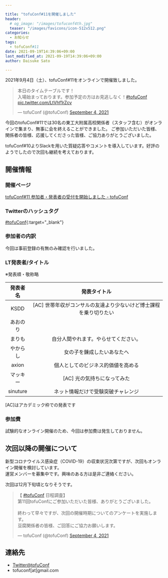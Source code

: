 ```yaml
---

title: "tofuConf#11を開催しました"
header:
  # og_image: "/images/tofuconf4th.jpg"
  teaser: "/images/favicons/icon-512x512.png"
categories: 
  - お知らせ
tags:
  - tofuConf#11
date: 2021-09-19T14:39:06+09:00
last_modified_at: 2021-09-19T14:39:06+09:00
author: Daisuke Sato

---
```


2021年9月4日（土）、tofuConf#11をオンラインで開催致しました。

<blockquote class="twitter-tweet"><p lang="ja" dir="ltr">本日のタイムテーブルです！<br>入場始まっております。参加予定の方はお見逃しなく！<a href="https://twitter.com/hashtag/tofuConf?src=hash&amp;ref_src=twsrc%5Etfw">#tofuConf</a> <a href="https://t.co/LtVhf1rZcv">pic.twitter.com/LtVhf1rZcv</a></p>&mdash; tofuConf (@tofuConf) <a href="https://twitter.com/tofuConf/status/1434018313533722632?ref_src=twsrc%5Etfw">September 4, 2021</a></blockquote> <script async src="https://platform.twitter.com/widgets.js" charset="utf-8"></script>

今回のtofuConf#11では30名の東工大附属高校関係者（スタッフ含む）がオンラインで集まり、無事に会を終えることができました。
ご参加いただいた皆様、関係者の皆様、応援してくださった皆様、ご協力ありがとうございました。

tofuConf#10よりSlackを用いた質疑応答やコメントを導入しています。好評のようでしたので次回も継続を考えております。

## 開催情報

### 開催ページ

[tofuConf#11 参加者・発表者の受付を開始しました - tofuConf](/2021-08-12/11th-tofuconf-general.html)

### Twitterのハッシュタグ

[#tofuConf](https://twitter.com/hashtag/tofuConf){:target="_blank"}

### 参加者の内訳

今回は事前登録の有無のみ確認を行いました。

### LT発表者/タイトル

※発表順・敬称略

| 発表者名 | 発表タイトル |
|:--------:|:----------------------:|
|KSDD|[AC] 世帯年収がコンサルの友達より少ないけど博士課程を乗り切りたい|
|あおのり||
|まりも|自分人間やれます。やらせてください。|
|やからし|女の子を錬成したいあなたへ|
|axion|個人としてのビジネス的価値を高める|
|マッキー|[AC] 光の気持ちになってみた|
|sinuture|ネット情報だけで受験突破チャレンジ|

[AC]はアカデミック枠での発表です

### 参加費

試験的なオンライン開催のため、今回は参加費は発生しておりません。

## 次回以降の開催について

新型コロナウイルス感染症（COVID-19）の収束状況次第ですが、次回もオンライン開催を検討しています。  
運営メンバーを募集中です。興味のある方は是非ご連絡ください。

次回は12月下旬頃となりそうです。

<blockquote class="twitter-tweet"><p lang="ja" dir="ltr">【 <a href="https://twitter.com/hashtag/tofuConf?src=hash&amp;ref_src=twsrc%5Etfw">#tofuConf</a> 日程調査】<br>第11回tofuConfにご参加いただいた皆様、ありがとうございました。<br><br>終わって早々ですが、次回の開催時期についてのアンケートを実施します。<br>豆腐関係者の皆様、ご回答にご協力お願いします。</p>&mdash; tofuConf (@tofuConf) <a href="https://twitter.com/tofuConf/status/1434078606418796550?ref_src=twsrc%5Etfw">September 4, 2021</a></blockquote> <script async src="https://platform.twitter.com/widgets.js" charset="utf-8"></script>

## 連絡先

* [Twitter@tofuConf](https://twitter.com/tofuConf)
* tofuconf[at]gmail.com
